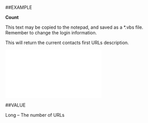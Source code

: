 
##EXAMPLE

**Count**

This text may be copied to the notepad, and saved as a *.vbs file. Remember to change the login information.

This will return the current contacts first URLs description.

![](..\..\Examples\vbs\SOUrls.Count.vbs.txt)


##VALUE

Long – The number of URLs

